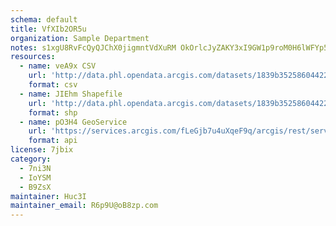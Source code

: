 ```yaml
---
schema: default
title: VfXIb2OR5u 
organization: Sample Department 
notes: s1xgU8RvFcQyQJChX0jigmntVdXuRM OkOrlcJyZAKY3xI9GW1p9roM0H6lWFYp5uiBmIfEZbzhwq6DNK2jLTAT8E4tSe zf4Lba 
resources:
  - name: veA9x CSV
    url: 'http://data.phl.opendata.arcgis.com/datasets/1839b35258604422b0b520cbb668df0d_0.csv'
    format: csv
  - name: JIEhm Shapefile
    url: 'http://data.phl.opendata.arcgis.com/datasets/1839b35258604422b0b520cbb668df0d_0.zip'
    format: shp
  - name: pO3H4 GeoService
    url: 'https://services.arcgis.com/fLeGjb7u4uXqeF9q/arcgis/rest/services/Air_Monitoring_Stations/FeatureServer/0/query'
    format: api
license: 7jbix 
category:
  - 7ni3N 
  - IoYSM 
  - B9ZsX 
maintainer: Huc3I  
maintainer_email: R6p9U@oB8zp.com
---
```

